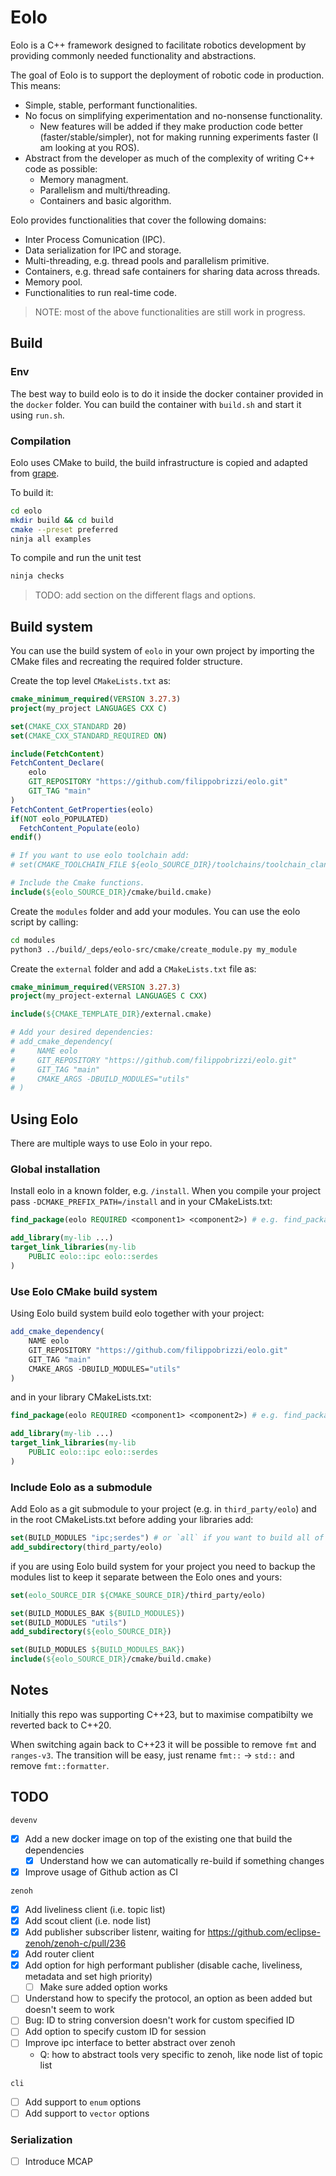 # Eolo

Eolo is a C++ framework designed to facilitate robotics development by providing commonly needed functionality and abstractions.

The goal of Eolo is to support the deployment of robotic code in production. This means:
* Simple, stable, performant functionalities.
* No focus on simplifying experimentation and no-nonsense functionality.
    * New features will be added if they make production code better (faster/stable/simpler), not for making running experiments faster (I am looking at you ROS).
* Abstract from the developer as much of the complexity of writing C++ code as possible:
    * Memory managment.
    * Parallelism and multi/threading.
    * Containers and basic algorithm.

Eolo provides functionalities that cover the following domains:
* Inter Process Comunication (IPC).
* Data serialization for IPC and storage.
* Multi-threading, e.g. thread pools and parallelism primitive.
* Containers, e.g. thread safe containers for sharing data across threads.
* Memory pool.
* Functionalities to run real-time code.

> NOTE: most of the above functionalities are still work in progress.

## Build

### Env
The best way to build eolo is to do it inside the docker container provided in the `docker` folder. You can build the container with `build.sh` and start it using `run.sh`.

### Compilation

Eolo uses CMake to build, the build infrastructure is copied and adapted from [grape](https://github.com/cvilas/grape).

To build it:
```bash
cd eolo
mkdir build && cd build
cmake --preset preferred
ninja all examples
```

To compile and run the unit test
```bash
ninja checks
```

> TODO: add section on the different flags and options.

## Build system
You can use the build system of `eolo` in your own project by importing the CMake files and recreating the required folder structure.

Create the top level `CMakeLists.txt` as:
```cmake
cmake_minimum_required(VERSION 3.27.3)
project(my_project LANGUAGES CXX C)

set(CMAKE_CXX_STANDARD 20)
set(CMAKE_CXX_STANDARD_REQUIRED ON)

include(FetchContent)
FetchContent_Declare(
    eolo
    GIT_REPOSITORY "https://github.com/filippobrizzi/eolo.git"
    GIT_TAG "main"
)
FetchContent_GetProperties(eolo)
if(NOT eolo_POPULATED)
  FetchContent_Populate(eolo)
endif()

# If you want to use eolo toolchain add:
# set(CMAKE_TOOLCHAIN_FILE ${eolo_SOURCE_DIR}/toolchains/toolchain_clang.cmake)

# Include the Cmake functions.
include(${eolo_SOURCE_DIR}/cmake/build.cmake)
```

Create the `modules` folder and add your modules. You can use the eolo script by calling:
```bash
cd modules
python3 ../build/_deps/eolo-src/cmake/create_module.py my_module
```

Create the `external` folder and add a `CMakeLists.txt` file as:
```cmake
cmake_minimum_required(VERSION 3.27.3)
project(my_project-external LANGUAGES C CXX)

include(${CMAKE_TEMPLATE_DIR}/external.cmake)

# Add your desired dependencies:
# add_cmake_dependency(
#     NAME eolo
#     GIT_REPOSITORY "https://github.com/filippobrizzi/eolo.git"
#     GIT_TAG "main"
#     CMAKE_ARGS -DBUILD_MODULES="utils"
# )
```

## Using Eolo
There are multiple ways to use Eolo in your repo.

### Global installation
Install eolo in a known folder, e.g. `/install`. When you compile your project pass `-DCMAKE_PREFIX_PATH=/install` and in your CMakeLists.txt:

```cmake
find_package(eolo REQUIRED <component1> <component2>) # e.g. find_package(eolo REQUIRED ipc serdes)

add_library(my-lib ...)
target_link_libraries(my-lib
    PUBLIC eolo::ipc eolo::serdes
)
```

### Use Eolo CMake build system
Using Eolo build system build eolo together with your project:

```cmake
add_cmake_dependency(
    NAME eolo
    GIT_REPOSITORY "https://github.com/filippobrizzi/eolo.git"
    GIT_TAG "main"
    CMAKE_ARGS -DBUILD_MODULES="utils"
)
```

and in your library CMakeLists.txt:
```cmake
find_package(eolo REQUIRED <component1> <component2>) # e.g. find_package(eolo REQUIRED ipc serdes)

add_library(my-lib ...)
target_link_libraries(my-lib
    PUBLIC eolo::ipc eolo::serdes
)
```

### Include Eolo as a submodule
Add Eolo as a git submodule to your project (e.g. in `third_party/eolo`) and in the root CMakeLists.txt before adding your libraries add:

```cmake
set(BUILD_MODULES "ipc;serdes") # or `all` if you want to build all of it.
add_subdirectory(third_party/eolo)
```

if you are using Eolo build system for your project you need to backup the modules list to keep it separate between the Eolo ones and yours:


```cmake
set(eolo_SOURCE_DIR ${CMAKE_SOURCE_DIR}/third_party/eolo)

set(BUILD_MODULES_BAK ${BUILD_MODULES})
set(BUILD_MODULES "utils")
add_subdirectory(${eolo_SOURCE_DIR})

set(BUILD_MODULES ${BUILD_MODULES_BAK})
include(${eolo_SOURCE_DIR}/cmake/build.cmake)
```

## Notes

Initially this repo was supporting C++23, but to maximise compatibilty we reverted back to C++20.

When switching again back to C++23 it will be possible to remove `fmt` and `ranges-v3`. The transition will be easy, just rename `fmt::` -> `std::` and remove `fmt::formatter`.

## TODO

`devenv`
- [x] Add a new docker image on top of the existing one that build the dependencies
  - [x] Understand how we can automatically re-build if something changes
- [x] Improve usage of Github action as CI

`zenoh`
- [x] Add liveliness client (i.e. topic list)
- [x] Add scout client (i.e. node list)
- [x] Add publisher subscriber listenr, waiting for https://github.com/eclipse-zenoh/zenoh-c/pull/236
- [x] Add router client
- [x] Add option for high performant publisher (disable cache, liveliness, metadata and set high priority)
  - [ ] Make sure added option works
- [ ] Understand how to specify the protocol, an option as been added but doesn't seem to work
- [ ] Bug: ID to string conversion doesn't work for custom specified ID
- [ ] Add option to specify custom ID for session
- [ ] Improve ipc interface to better abstract over zenoh
    - Q: how to abstract tools very specific to zenoh, like node list of topic list

`cli`
- [ ] Add support to `enum` options
- [ ] Add support to `vector` options

### Serialization
- [ ] Introduce MCAP
